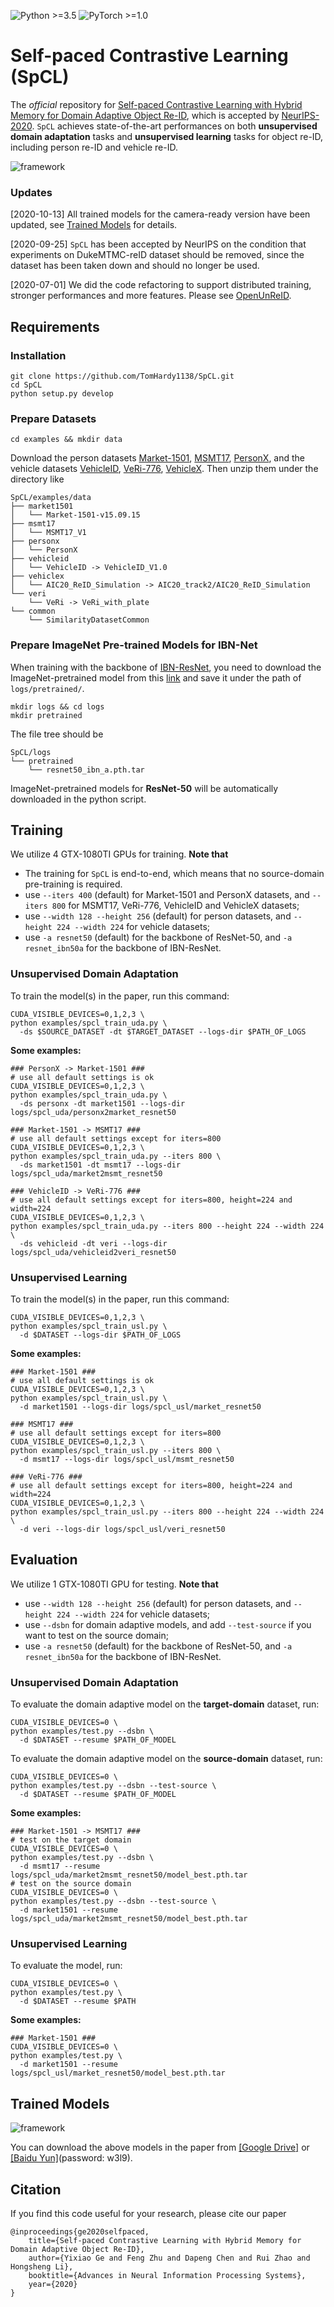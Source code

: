 ![Python >=3.5](https://img.shields.io/badge/Python->=3.5-blue.svg)
![PyTorch >=1.0](https://img.shields.io/badge/PyTorch->=1.0-yellow.svg)

# Self-paced Contrastive Learning (SpCL)

The *official* repository for [Self-paced Contrastive Learning with Hybrid Memory for Domain Adaptive Object Re-ID](https://arxiv.org/abs/2006.02713), which is accepted by [NeurIPS-2020](https://nips.cc/). `SpCL` achieves state-of-the-art performances on both **unsupervised domain adaptation** tasks and **unsupervised learning** tasks for object re-ID, including person re-ID and vehicle re-ID.

![framework](figs/framework.png)

### Updates

[2020-10-13] All trained models for the camera-ready version have been updated, see [Trained Models](#trained-models) for details.

[2020-09-25] `SpCL` has been accepted by NeurIPS on the condition that experiments on DukeMTMC-reID dataset should be removed, since the dataset has been taken down and should no longer be used.

[2020-07-01] We did the code refactoring to support distributed training, stronger performances and more features. Please see [OpenUnReID](https://github.com/open-mmlab/OpenUnReID).

## Requirements

### Installation

```shell
git clone https://github.com/TomHardy1138/SpCL.git
cd SpCL
python setup.py develop
```

### Prepare Datasets

```shell
cd examples && mkdir data
```
Download the person datasets [Market-1501](https://drive.google.com/file/d/0B8-rUzbwVRk0c054eEozWG9COHM/view), [MSMT17](https://arxiv.org/abs/1711.08565), [PersonX](https://github.com/sxzrt/Instructions-of-the-PersonX-dataset#data-for-visda2020-chanllenge), and the vehicle datasets [VehicleID](https://www.pkuml.org/resources/pku-vehicleid.html), [VeRi-776](https://github.com/JDAI-CV/VeRidataset), [VehicleX](https://www.aicitychallenge.org/2020-track2-download/).
Then unzip them under the directory like
```
SpCL/examples/data
├── market1501
│   └── Market-1501-v15.09.15
├── msmt17
│   └── MSMT17_V1
├── personx
│   └── PersonX
├── vehicleid
│   └── VehicleID -> VehicleID_V1.0
├── vehiclex
│   └── AIC20_ReID_Simulation -> AIC20_track2/AIC20_ReID_Simulation
└── veri
    └── VeRi -> VeRi_with_plate
└── common
    └── SimilarityDatasetCommon   
```

### Prepare ImageNet Pre-trained Models for IBN-Net
When training with the backbone of [IBN-ResNet](https://arxiv.org/abs/1807.09441), you need to download the ImageNet-pretrained model from this [link](https://drive.google.com/drive/folders/1thS2B8UOSBi_cJX6zRy6YYRwz_nVFI_S) and save it under the path of `logs/pretrained/`.
```shell
mkdir logs && cd logs
mkdir pretrained
```
The file tree should be
```
SpCL/logs
└── pretrained
    └── resnet50_ibn_a.pth.tar
```
ImageNet-pretrained models for **ResNet-50** will be automatically downloaded in the python script.


## Training

We utilize 4 GTX-1080TI GPUs for training. **Note that**

+ The training for `SpCL` is end-to-end, which means that no source-domain pre-training is required.
+ use `--iters 400` (default) for Market-1501 and PersonX datasets, and `--iters 800` for MSMT17, VeRi-776, VehicleID and VehicleX datasets;
+ use `--width 128 --height 256` (default) for person datasets, and `--height 224 --width 224` for vehicle datasets;
+ use `-a resnet50` (default) for the backbone of ResNet-50, and `-a resnet_ibn50a` for the backbone of IBN-ResNet.

### Unsupervised Domain Adaptation
To train the model(s) in the paper, run this command:
```shell
CUDA_VISIBLE_DEVICES=0,1,2,3 \
python examples/spcl_train_uda.py \
  -ds $SOURCE_DATASET -dt $TARGET_DATASET --logs-dir $PATH_OF_LOGS
```

**Some examples:**
```shell
### PersonX -> Market-1501 ###
# use all default settings is ok
CUDA_VISIBLE_DEVICES=0,1,2,3 \
python examples/spcl_train_uda.py \
  -ds personx -dt market1501 --logs-dir logs/spcl_uda/personx2market_resnet50

### Market-1501 -> MSMT17 ###
# use all default settings except for iters=800
CUDA_VISIBLE_DEVICES=0,1,2,3 \
python examples/spcl_train_uda.py --iters 800 \
  -ds market1501 -dt msmt17 --logs-dir logs/spcl_uda/market2msmt_resnet50

### VehicleID -> VeRi-776 ###
# use all default settings except for iters=800, height=224 and width=224
CUDA_VISIBLE_DEVICES=0,1,2,3 \
python examples/spcl_train_uda.py --iters 800 --height 224 --width 224 \
  -ds vehicleid -dt veri --logs-dir logs/spcl_uda/vehicleid2veri_resnet50
```


### Unsupervised Learning
To train the model(s) in the paper, run this command:
```shell
CUDA_VISIBLE_DEVICES=0,1,2,3 \
python examples/spcl_train_usl.py \
  -d $DATASET --logs-dir $PATH_OF_LOGS
```

**Some examples:**
```shell
### Market-1501 ###
# use all default settings is ok
CUDA_VISIBLE_DEVICES=0,1,2,3 \
python examples/spcl_train_usl.py \
  -d market1501 --logs-dir logs/spcl_usl/market_resnet50

### MSMT17 ###
# use all default settings except for iters=800
CUDA_VISIBLE_DEVICES=0,1,2,3 \
python examples/spcl_train_usl.py --iters 800 \
  -d msmt17 --logs-dir logs/spcl_usl/msmt_resnet50

### VeRi-776 ###
# use all default settings except for iters=800, height=224 and width=224
CUDA_VISIBLE_DEVICES=0,1,2,3 \
python examples/spcl_train_usl.py --iters 800 --height 224 --width 224 \
  -d veri --logs-dir logs/spcl_usl/veri_resnet50
```


## Evaluation

We utilize 1 GTX-1080TI GPU for testing. **Note that**

+ use `--width 128 --height 256` (default) for person datasets, and `--height 224 --width 224` for vehicle datasets;
+ use `--dsbn` for domain adaptive models, and add `--test-source` if you want to test on the source domain;
+ use `-a resnet50` (default) for the backbone of ResNet-50, and `-a resnet_ibn50a` for the backbone of IBN-ResNet.

### Unsupervised Domain Adaptation

To evaluate the domain adaptive model on the **target-domain** dataset, run:
```shell
CUDA_VISIBLE_DEVICES=0 \
python examples/test.py --dsbn \
  -d $DATASET --resume $PATH_OF_MODEL
```

To evaluate the domain adaptive model on the **source-domain** dataset, run:
```shell
CUDA_VISIBLE_DEVICES=0 \
python examples/test.py --dsbn --test-source \
  -d $DATASET --resume $PATH_OF_MODEL
```

**Some examples:**
```shell
### Market-1501 -> MSMT17 ###
# test on the target domain
CUDA_VISIBLE_DEVICES=0 \
python examples/test.py --dsbn \
  -d msmt17 --resume logs/spcl_uda/market2msmt_resnet50/model_best.pth.tar
# test on the source domain
CUDA_VISIBLE_DEVICES=0 \
python examples/test.py --dsbn --test-source \
  -d market1501 --resume logs/spcl_uda/market2msmt_resnet50/model_best.pth.tar
```

### Unsupervised Learning
To evaluate the model, run:
```shell
CUDA_VISIBLE_DEVICES=0 \
python examples/test.py \
  -d $DATASET --resume $PATH
```

**Some examples:**
```shell
### Market-1501 ###
CUDA_VISIBLE_DEVICES=0 \
python examples/test.py \
  -d market1501 --resume logs/spcl_usl/market_resnet50/model_best.pth.tar
```

## Trained Models

![framework](figs/results.png)

You can download the above models in the paper from [[Google Drive]](https://drive.google.com/drive/folders/1ryx-fPGjrexwm9ZP9QO3Qk4SKzNqbaXw?usp=sharing) or [[Baidu Yun]](https://pan.baidu.com/s/1FInOhEdQsOEk-1oMWWB0Ag)(password: w3l9).


## Citation
If you find this code useful for your research, please cite our paper
```
@inproceedings{ge2020selfpaced,
    title={Self-paced Contrastive Learning with Hybrid Memory for Domain Adaptive Object Re-ID},
    author={Yixiao Ge and Feng Zhu and Dapeng Chen and Rui Zhao and Hongsheng Li},
    booktitle={Advances in Neural Information Processing Systems},
    year={2020}
}
```
